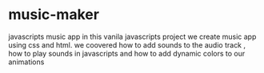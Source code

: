 # music-maker
javascripts music app
in this vanila javascripts project we create music app using css and html.
we coovered how to add sounds to the audio track ,
how to play sounds in javascripts and how to add dynamic colors to our animations
